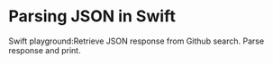 # Parsing JSON in Swift
Swift playground:Retrieve JSON response from Github search. Parse response and print.
